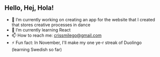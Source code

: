 ## Hello, Hej, Hola!

- 🔭 I’m currently working on creating an app for the website that I created that stores creative processes in dance
- 🌱 I’m currently learning React
- 📫 How to reach me: crissmilego@gmail.com
- ⚡ Fun fact: In November, I'll make my one ye-r streak of Duolingo (learning Swedish so far)

<!--
**crismide/crismide** is a ✨ _special_ ✨ repository because its `README.md` (this file) appears on your GitHub profile.

Here are some ideas to get you started:

- 🔭 I’m currently working on ...
- 🌱 I’m currently learning ...
- 👯 I’m looking to collaborate on ...
- 🤔 I’m looking for help with ...
- 💬 Ask me about ...
- 📫 How to reach me: ...
- 😄 Pronouns: ...
- ⚡ Fun fact: ...
-->
